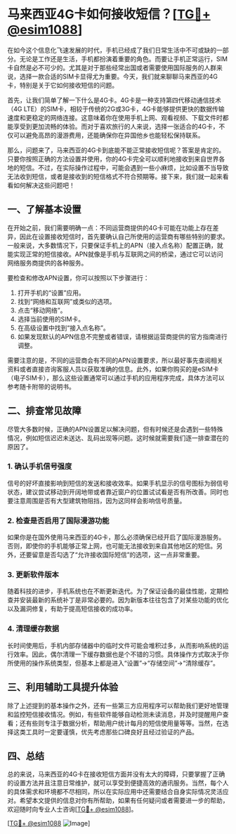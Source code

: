 # 马来西亚4G卡如何接收短信？[[TG💪+ @esim1088](https://t.me/s/esim1088)]

在如今这个信息化飞速发展的时代，手机已经成了我们日常生活中不可或缺的一部分。无论是工作还是生活，手机都扮演着重要的角色。而要让手机正常运行，SIM卡自然是必不可少的。尤其是对于那些经常出国或者需要使用国际服务的人群来说，选择一款合适的SIM卡显得尤为重要。今天，我们就来聊聊马来西亚的4G卡，特别是关于它如何接收短信的问题。

首先，让我们简单了解一下什么是4G卡。4G卡是一种支持第四代移动通信技术（4G LTE）的SIM卡，相较于传统的2G或3G卡，4G卡能够提供更快的数据传输速度和更稳定的网络连接。这意味着你在使用手机上网、观看视频、下载文件时都能享受到更加流畅的体验。而对于喜欢旅行的人来说，选择一张适合的4G卡，不仅可以避免高昂的漫游费用，还能确保你在异国他乡也能轻松保持联系。

那么，问题来了，马来西亚的4G卡到底能不能正常接收短信呢？答案是肯定的。只要你按照正确的方法设置并使用，你的4G卡完全可以顺利地接收到来自世界各地的短信。不过，在实际操作过程中，可能会遇到一些小麻烦，比如设置不当导致无法收到短信，或者是接收到的短信格式不符合预期等。接下来，我们就一起来看看如何解决这些问题吧！

## 一、了解基本设置

在开始之前，我们需要明确一点：不同运营商提供的4G卡可能在功能上存在差异，因此在设置接收短信时，首先要确认自己所使用的运营商有哪些特别的要求。一般来说，大多数情况下，只要保证手机上的APN（接入点名称）配置正确，就能实现正常的短信接收。APN就像是手机与互联网之间的桥梁，通过它可以访问网络服务商提供的各种服务。

要检查和修改APN设置，你可以按照以下步骤进行：

1. 打开手机的“设置”应用。
2. 找到“网络和互联网”或类似的选项。
3. 点击“移动网络”。
4. 选择当前使用的SIM卡。
5. 在高级设置中找到“接入点名称”。
6. 如果发现默认的APN信息不完整或者错误，请根据运营商提供的官方指南进行调整。

需要注意的是，不同的运营商会有不同的APN设置要求，所以最好事先查阅相关资料或者直接咨询客服人员以获取准确的信息。此外，如果你购买的是eSIM卡（电子SIM卡），那么这些设置通常可以通过手机的应用程序完成，具体方法可以参考随卡附带的说明书。

## 二、排查常见故障

尽管大多数时候，正确的APN设置足以解决问题，但有时候还是会遇到一些特殊情况，例如短信迟迟未送达、乱码出现等问题。这时候就需要我们逐一排查潜在的原因了。

### 1. 确认手机信号强度

信号的好坏直接影响到短信的发送和接收效率。如果手机显示的信号图标为弱信号状态，建议尝试移动到开阔地带或者靠近窗户的位置试试看是否有所改善。同时也要注意周围是否有大型建筑物阻挡，因为这同样会影响信号质量。

### 2. 检查是否启用了国际漫游功能

如果你是在国外使用马来西亚的4G卡，那么必须确保已经开启了国际漫游服务。否则，即使你的手机能够正常上网，也可能无法接收到来自其他地区的短信。另外，还要留意是否勾选了“允许接收国际短信”的选项，这一点非常重要。

### 3. 更新软件版本

随着科技的进步，手机系统也在不断更新迭代。为了保证设备的最佳性能，定期检查并安装最新的系统补丁是非常必要的。因为新版本往往包含了对某些功能的优化以及漏洞修复，有助于提高短信接收的成功率。

### 4. 清理缓存数据

长时间使用后，手机内部存储器中的临时文件可能会堆积过多，从而影响系统的运行效率。因此，偶尔清理一下缓存数据也是个不错的习惯。具体操作方式取决于你所使用的操作系统类型，但基本上都是进入“设置”->“存储空间”->“清除缓存”。

## 三、利用辅助工具提升体验

除了上述提到的基本操作之外，还有一些第三方应用程序可以帮助我们更好地管理和监控短信接收情况。例如，有些软件能够自动检测未读消息，并及时提醒用户查看；还有些则专注于数据分析，帮助用户统计每月的短信使用量等等。当然，在选择这类工具时一定要谨慎，优先考虑那些口碑良好且经过验证的产品。

## 四、总结

总的来说，马来西亚的4G卡在接收短信方面并没有太大的障碍，只要掌握了正确的设置方法并且注意日常维护，就可以享受到便捷高效的通讯服务。当然，每个人的具体需求和环境都不尽相同，所以在实际应用中还需要结合自身实际情况灵活应对。希望本文提供的信息对你有所帮助，如果有任何疑问或者需要进一步的帮助，欢迎随时向专业人士咨询[[TG💪+ @esim1088](https://t.me/s/esim1088)]。

[[TG💪+ @esim1088](https://t.me/s/esim1088) ![Image](https://i.postimg.cc/4NQfJmqS/Snipaste-2025-05-13-00-14-12.png)]